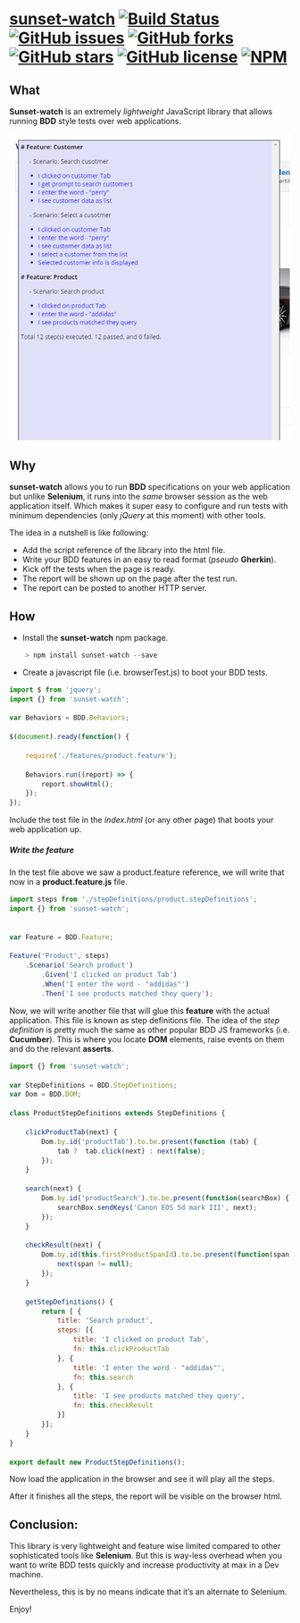# [sunset-watch](https://github.com/MoimHossain/sunset-watch)  [![Build Status](https://travis-ci.org/MoimHossain/sunset-watch.svg?branch=master)](https://travis-ci.org/MoimHossain/sunset-watch) [![GitHub issues](https://img.shields.io/github/issues/MoimHossain/sunset-watch.svg)](https://github.com/MoimHossain/sunset-watch/issues) [![GitHub forks](https://img.shields.io/github/forks/MoimHossain/sunset-watch.svg)](https://github.com/MoimHossain/sunset-watch/network) [![GitHub stars](https://img.shields.io/github/stars/MoimHossain/sunset-watch.svg)](https://github.com/MoimHossain/sunset-watch/stargazers) [![GitHub license](https://img.shields.io/badge/license-MIT-blue.svg)](https://raw.githubusercontent.com/MoimHossain/sunset-watch/master/LICENSE) [![NPM](https://img.shields.io/badge/npm-latest-blue.svg)](https://npmjs.org/package/sunset-watch)

## What

**Sunset-watch** is an extremely _lightweight_ JavaScript library that allows running **BDD** style tests over web applications.

![Alt text](/Report.png?raw=true "The HTML report")


## Why
**sunset-watch** allows you to run **BDD** specifications on your 
web application but unlike **Selenium**, it runs into the _same_ browser session 
as the web application itself. Which makes it super easy to configure 
and run tests with minimum dependencies (only _jQuery_ at this moment) with other tools.

The idea in a nutshell is like following:

+ Add the script reference of the library into the html file.
+ Write your BDD features in an easy to read format (_pseudo_ **Gherkin**).
+ Kick off the tests when the page is ready.
+ The report will be shown up on the page after the test run.
+ The report can be posted to another HTTP server.

## How

+ Install the **sunset-watch** npm package.

```javascript
    > npm install sunset-watch --save
```
+ Create a javascript file (i.e. browserTest.js) to boot your BDD tests.

```javascript
import $ from 'jquery';
import {} from 'sunset-watch';

var Behaviors = BDD.Behaviors;

$(document).ready(function() {
    
	require('./features/product.feature');

	Behaviors.run((report) => {
        report.showHtml();
	});
});

```  
Include the test file in the _index.html_ (or any other page) that boots your web application up.

##### Write the feature
In the test file above we saw a product.feature reference, we will write that now in a **product.feature.js** file.

```javascript
import steps from './stepDefinitions/product.stepDefinitions';
import {} from 'sunset-watch';


var Feature = BDD.Feature;

Feature('Product', steps)	
	.Scenario('Search product')
		.Given('I clicked on product Tab')			
		.When('I enter the word - "addidas"')			
		.Then('I see products matched they query');
```
Now, we will write another file that will glue this **feature** with the 
actual application. This file is known as step definitions file.
The idea of the _step definition_ is pretty much the same as other 
popular BDD JS frameworks (i.e. **Cucumber**). This is where you locate **DOM** elements,
raise events on them and do the relevant **asserts**. 

```javascript
import {} from 'sunset-watch';

var StepDefinitions = BDD.StepDefinitions;
var Dom = BDD.DOM;

class ProductStepDefinitions extends StepDefinitions {

    clickProductTab(next) {
        Dom.by.id('productTab').to.be.present(function (tab) {
            tab ?  tab.click(next) : next(false);
        });
    }

    search(next) {        
        Dom.by.id('productSearch').to.be.present(function(searchBox) {
            searchBox.sendKeys('Canon EOS 5d mark III', next);
        });
    }

    checkResult(next) {        
        Dom.by.id(this.firstProductSpanId).to.be.present(function(span) {
            next(span != null);
        });        
    }
    
    getStepDefinitions() {
        return [ {
            title: 'Search product',
            steps: [{
                title: 'I clicked on product Tab',
                fn: this.clickProductTab
            }, {
                title: 'I enter the word - "addidas"',
                fn: this.search
            }, {
                title: 'I see products matched they query',
                fn: this.checkResult
            }]
        }];
    }
}

export default new ProductStepDefinitions();
```

Now load the application in the browser and see it will play all the steps.

After it finishes all the steps, the report will be visible on the browser html.

## Conclusion:
This library is very lightweight and feature wise limited 
compared to other sophisticated tools like **Selenium**. 
But this is way-less overhead when you want to write 
BDD tests quickly and increase productivity at max in a Dev machine. 

Nevertheless, this is by no means indicate that it’s an alternate to Selenium.

Enjoy!

